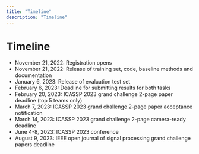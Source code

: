 ```yaml
---
title: "Timeline"
description: "Timeline"
---
```



# Timeline
- November 21, 2022: Registration opens
- November 21, 2022: Release of training set, code, baseline methods and documentation
- January 6, 2023: Release of evaluation test set
- February 6, 2023: Deadline for submitting results for both tasks
- February 20, 2023: ICASSP 2023 grand challenge 2-page paper deadline (top 5 teams only)
- March 7, 2023: ICASSP 2023 grand challenge 2-page paper acceptance notification
- March 14, 2023: ICASSP 2023 grand challenge 2-page camera-ready deadline
- June 4-8, 2023: ICASSP 2023 conference
- August 9, 2023: IEEE open journal of signal processing grand challenge papers deadline
